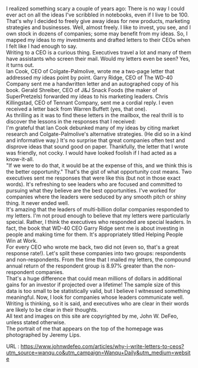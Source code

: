   I realized something scary a couple of years ago: There is no way I could ever act on all the ideas I've scribbled in notebooks, even if I live to be 100. That's why I decided to freely give away ideas for new products, marketing strategies and businesses. Well, almost freely. I like to invest, you see, and I own stock in dozens of companies; some may benefit from my ideas. So, I mapped my ideas to my investments and drafted letters to their CEOs when I felt like I had enough to say.  
    Writing to a CEO is a curious thing. Executives travel a lot and many of them have assistants who screen their mail. Would my letters even be seen? Yes, it turns out.  
    Ian Cook, CEO of Colgate-Palmolive, wrote me a two-page letter that addressed my ideas point by point. Garry Ridge, CEO of The WD-40 Company sent me a handwritten letter and an autographed copy of his book. Gerald Shreiber, CEO of J&J Snack Foods (the maker of SuperPretzels) forwarded my ideas to his marketing leaders. Chris Killingstad, CEO of Tennant Company, sent me a cordial reply. I even received a letter back from Warren Buffett (yes, that one).  
    As thrilling as it was to find these letters in the mailbox, the real thrill is to discover the lessons in the responses that I received:  
    I'm grateful that Ian Cook debunked many of my ideas by citing market research and Colgate-Palmolive's alternative strategies. (He did so in a kind and informative way.) It's no surprise that great companies often test and disprove ideas that sound good on paper. Thankfully, the letter that I wrote was friendly, not cocky. I would have looked foolish if I had acted as a know-it-all.  
    "If we were to do that, it would be at the expense of this, and we think this is the better opportunity." That's the gist of what opportunity cost means. Two executives sent me responses that were like this (but not in those exact words). It's refreshing to see leaders who are focused and committed to pursuing what they believe are the best opportunities. I've worked for companies where the leaders were seduced by any smooth pitch or shiny thing. It never ended well.  
    It's amazing that the leaders of multi-billion dollar companies responded to my letters. I'm not proud enough to believe that my letters were particularly special. Rather, I think the executives who responded are special leaders. In fact, the book that WD-40 CEO Garry Ridge sent me is about investing in people and making time for them. It's appropriately titled Helping People Win at Work.  
    For every CEO who wrote me back, two did not (even so, that's a great response rate!). Let's split these companies into two groups: respondents and non-respondents. From the time that I mailed my letters, the compound annual return of the respondent group is 8.97% greater than the non-respondent companies.  
    That's a huge difference that could mean millions of dollars in additional gains for an investor if projected over a lifetime! The sample size of this data is too small to be statistically valid, but I believe I witnessed something meaningful. Now, I look for companies whose leaders communicate well. Writing is thinking, so it is said, and executives who are clear in their words are likely to be clear in their thoughts.  
    All text and images on this site are copyrighted by me, John W. DeFeo, unless stated otherwise.  
    The portrait of me that appears on the top of the homepage was photographed by Jeremy Lips.  
    
  URL : https://www.johnwdefeo.com/articles/why-i-write-letters-to-ceos?utm_source=wanqu.co&utm_campaign=Wanqu+Daily&utm_medium=website